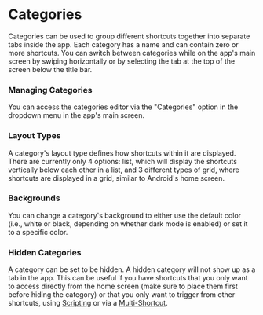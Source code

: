 # Categories

Categories can be used to group different shortcuts together into separate tabs inside the app. Each category has a name and can contain zero or more shortcuts. You can switch between categories while on the app's main screen by swiping horizontally or by selecting the tab at the top of the screen below the title bar.

### Managing Categories

You can access the categories editor via the "Categories" option in the dropdown menu in the app's main screen.

### Layout Types

A category's layout type defines how shortcuts within it are displayed. There are currently only 4 options: list, which will display the shortcuts vertically below each other in a list, and 3 different types of grid, where shortcuts are displayed in a grid, similar to Android's home screen.

### Backgrounds

You can change a category's background to either use the default color (i.e., white or black, depending on whether dark mode is enabled) or set it to a specific color.

### Hidden Categories

A category can be set to be hidden. A hidden category will not show up as a tab in the app. This can be useful if you have shortcuts that you only want to access directly from the home screen (make sure to place them first before hiding the category) or that you only want to trigger from other shortcuts, using [Scripting](scripting.md#trigger-shortcut)
 or via a [Multi-Shortcut](shortcuts.md#multi-shortcut).
